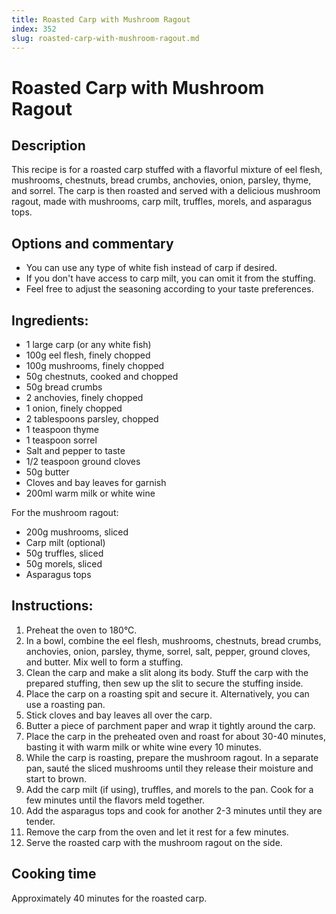 ```yaml
---
title: Roasted Carp with Mushroom Ragout
index: 352
slug: roasted-carp-with-mushroom-ragout.md
---
```


# Roasted Carp with Mushroom Ragout

## Description
This recipe is for a roasted carp stuffed with a flavorful mixture of eel flesh, mushrooms, chestnuts, bread crumbs, anchovies, onion, parsley, thyme, and sorrel. The carp is then roasted and served with a delicious mushroom ragout, made with mushrooms, carp milt, truffles, morels, and asparagus tops.

## Options and commentary
- You can use any type of white fish instead of carp if desired.
- If you don't have access to carp milt, you can omit it from the stuffing.
- Feel free to adjust the seasoning according to your taste preferences.

## Ingredients:
- 1 large carp (or any white fish)
- 100g eel flesh, finely chopped
- 100g mushrooms, finely chopped
- 50g chestnuts, cooked and chopped
- 50g bread crumbs
- 2 anchovies, finely chopped
- 1 onion, finely chopped
- 2 tablespoons parsley, chopped
- 1 teaspoon thyme
- 1 teaspoon sorrel
- Salt and pepper to taste
- 1/2 teaspoon ground cloves
- 50g butter
- Cloves and bay leaves for garnish
- 200ml warm milk or white wine

For the mushroom ragout:
- 200g mushrooms, sliced
- Carp milt (optional)
- 50g truffles, sliced
- 50g morels, sliced
- Asparagus tops

## Instructions:
1. Preheat the oven to 180°C.
2. In a bowl, combine the eel flesh, mushrooms, chestnuts, bread crumbs, anchovies, onion, parsley, thyme, sorrel, salt, pepper, ground cloves, and butter. Mix well to form a stuffing.
3. Clean the carp and make a slit along its body. Stuff the carp with the prepared stuffing, then sew up the slit to secure the stuffing inside.
4. Place the carp on a roasting spit and secure it. Alternatively, you can use a roasting pan.
5. Stick cloves and bay leaves all over the carp.
6. Butter a piece of parchment paper and wrap it tightly around the carp.
7. Place the carp in the preheated oven and roast for about 30-40 minutes, basting it with warm milk or white wine every 10 minutes.
8. While the carp is roasting, prepare the mushroom ragout. In a separate pan, sauté the sliced mushrooms until they release their moisture and start to brown.
9. Add the carp milt (if using), truffles, and morels to the pan. Cook for a few minutes until the flavors meld together.
10. Add the asparagus tops and cook for another 2-3 minutes until they are tender.
11. Remove the carp from the oven and let it rest for a few minutes.
12. Serve the roasted carp with the mushroom ragout on the side.

## Cooking time
Approximately 40 minutes for the roasted carp.